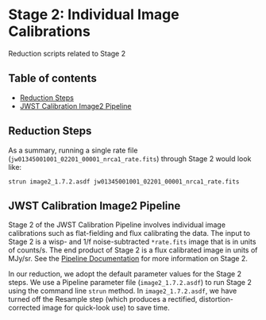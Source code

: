 # Stage 2: Individual Image Calibrations

Reduction scripts related to Stage 2 


## Table of contents

* [Reduction Steps](#summary)
* [JWST Calibration Image2 Pipeline](#image2)


<a name='summary'></a>
## Reduction Steps

As a summary, running a single rate file (`jw01345001001_02201_00001_nrca1_rate.fits`) through Stage 2 would look like:
```
strun image2_1.7.2.asdf jw01345001001_02201_00001_nrca1_rate.fits
```


<a name='image2'></a>
## JWST Calibration Image2 Pipeline

Stage 2 of the JWST Calibration Pipeline involves individual image calibrations
such as flat-fielding and flux calibrating the data. The input to Stage 2 is 
a wisp- and 1/f noise-subtracted `*rate.fits` image that is in units of 
counts/s. The end product of Stage 2 is a flux calibrated image in units of 
MJy/sr. See the [Pipeline Documentation](https://jwst-pipeline.readthedocs.io/en/latest/jwst/pipeline/calwebb_image2.html#calwebb-image2) for more 
information on Stage 2.

In our reduction, we adopt the default parameter values for the Stage 2 steps. 
We use a Pipeline parameter file (`image2_1.7.2.asdf`) to run Stage 2 using 
the command line `strun` method. In `image2_1.7.2.asdf`, we have turned off 
the Resample step (which produces a rectified, distortion-corrected image 
for quick-look use) to save time. 


